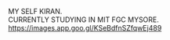 MY SELF KIRAN.<BR> CURRENTLY STUDYING IN MIT FGC MYSORE.
<a href ="https://user-images.githubusercontent.com/73097560/115834477-dbab4500-a447-11eb-908a-139a6edaec5c.gif">https://images.app.goo.gl/KSeBdfnSZfqwEj489
